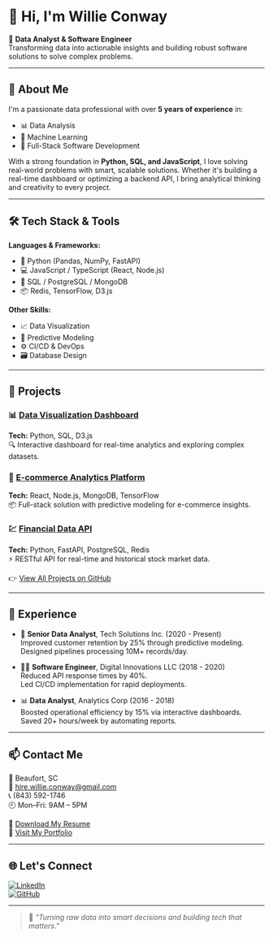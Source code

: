 
# 👋 Hi, I'm Willie Conway

🎯 **Data Analyst & Software Engineer**  
Transforming data into actionable insights and building robust software solutions to solve complex problems.

---

## 🧠 About Me

I'm a passionate data professional with over **5 years of experience** in:
- 📊 Data Analysis
- 🤖 Machine Learning
- 🧱 Full-Stack Software Development

With a strong foundation in **Python, SQL, and JavaScript**, I love solving real-world problems with smart, scalable solutions. Whether it's building a real-time dashboard or optimizing a backend API, I bring analytical thinking and creativity to every project.

---

## 🛠️ Tech Stack & Tools

**Languages & Frameworks:**
- 🐍 Python (Pandas, NumPy, FastAPI)
- 💻 JavaScript / TypeScript (React, Node.js)
- 🐘 SQL / PostgreSQL / MongoDB
- 📦 Redis, TensorFlow, D3.js

**Other Skills:**
- 📈 Data Visualization
- 🧠 Predictive Modeling
- ⚙️ CI/CD & DevOps
- 🗃️ Database Design

---

## 🚀 Projects

### 📊 [Data Visualization Dashboard](#)
**Tech:** Python, SQL, D3.js  
🔍 Interactive dashboard for real-time analytics and exploring complex datasets.

### 🛒 [E-commerce Analytics Platform](#)
**Tech:** React, Node.js, MongoDB, TensorFlow  
📦 Full-stack solution with predictive modeling for e-commerce insights.

### 💹 [Financial Data API](#)
**Tech:** Python, FastAPI, PostgreSQL, Redis  
⚡ RESTful API for real-time and historical stock market data.

👉 [View All Projects on GitHub](https://github.com/your-github-handle)

---

## 💼 Experience

- 🧠 **Senior Data Analyst**, Tech Solutions Inc. (2020 - Present)  
  Improved customer retention by 25% through predictive modeling.  
  Designed pipelines processing 10M+ records/day.

- 🧑‍💻 **Software Engineer**, Digital Innovations LLC (2018 - 2020)  
  Reduced API response times by 40%.  
  Led CI/CD implementation for rapid deployments.

- 📊 **Data Analyst**, Analytics Corp (2016 - 2018)  
  Boosted operational efficiency by 15% via interactive dashboards.  
  Saved 20+ hours/week by automating reports.

---

## 📫 Contact Me

📍 Beaufort, SC  
📧 [hire.willie.conway@gmail.com](mailto:hire.willie.conway@gmail.com)  
📞 (843) 592-1746  
🕘 Mon–Fri: 9AM – 5PM

📂 [Download My Resume](#)  
🔗 [Visit My Portfolio](#)

---

## 🌐 Let's Connect

[![LinkedIn](https://img.shields.io/badge/-LinkedIn-blue?style=flat&logo=linkedin&logoColor=white)](https://www.linkedin.com/in/your-link)  
[![GitHub](https://img.shields.io/badge/-GitHub-black?style=flat&logo=github&logoColor=white)](https://github.com/your-github-handle)

---

> 🚀 *"Turning raw data into smart decisions and building tech that matters."*


